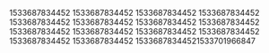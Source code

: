 1533687834452
1533687834452
1533687834452
1533687834452
1533687834452
1533687834452
1533687834452
1533687834452
1533687834452
1533687834452
1533687834452
1533687834452
1533687834452
1533687834452
15336878344521533701966847